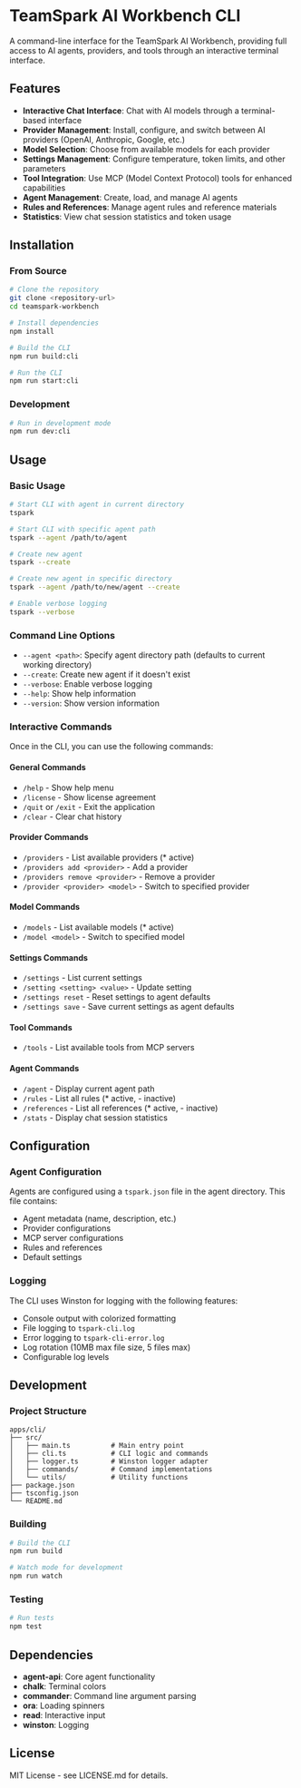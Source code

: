 # TeamSpark AI Workbench CLI

A command-line interface for the TeamSpark AI Workbench, providing full access to AI agents, providers, and tools through an interactive terminal interface.

## Features

- **Interactive Chat Interface**: Chat with AI models through a terminal-based interface
- **Provider Management**: Install, configure, and switch between AI providers (OpenAI, Anthropic, Google, etc.)
- **Model Selection**: Choose from available models for each provider
- **Settings Management**: Configure temperature, token limits, and other parameters
- **Tool Integration**: Use MCP (Model Context Protocol) tools for enhanced capabilities
- **Agent Management**: Create, load, and manage AI agents
- **Rules and References**: Manage agent rules and reference materials
- **Statistics**: View chat session statistics and token usage

## Installation

### From Source

```bash
# Clone the repository
git clone <repository-url>
cd teamspark-workbench

# Install dependencies
npm install

# Build the CLI
npm run build:cli

# Run the CLI
npm run start:cli
```

### Development

```bash
# Run in development mode
npm run dev:cli
```

## Usage

### Basic Usage

```bash
# Start CLI with agent in current directory
tspark

# Start CLI with specific agent path
tspark --agent /path/to/agent

# Create new agent
tspark --create

# Create new agent in specific directory
tspark --agent /path/to/new/agent --create

# Enable verbose logging
tspark --verbose
```

### Command Line Options

- `--agent <path>`: Specify agent directory path (defaults to current working directory)
- `--create`: Create new agent if it doesn't exist
- `--verbose`: Enable verbose logging
- `--help`: Show help information
- `--version`: Show version information

### Interactive Commands

Once in the CLI, you can use the following commands:

#### General Commands
- `/help` - Show help menu
- `/license` - Show license agreement
- `/quit` or `/exit` - Exit the application
- `/clear` - Clear chat history

#### Provider Commands
- `/providers` - List available providers (* active)
- `/providers add <provider>` - Add a provider
- `/providers remove <provider>` - Remove a provider
- `/provider <provider> <model>` - Switch to specified provider

#### Model Commands
- `/models` - List available models (* active)
- `/model <model>` - Switch to specified model

#### Settings Commands
- `/settings` - List current settings
- `/setting <setting> <value>` - Update setting
- `/settings reset` - Reset settings to agent defaults
- `/settings save` - Save current settings as agent defaults

#### Tool Commands
- `/tools` - List available tools from MCP servers

#### Agent Commands
- `/agent` - Display current agent path
- `/rules` - List all rules (* active, - inactive)
- `/references` - List all references (* active, - inactive)
- `/stats` - Display chat session statistics

## Configuration

### Agent Configuration

Agents are configured using a `tspark.json` file in the agent directory. This file contains:

- Agent metadata (name, description, etc.)
- Provider configurations
- MCP server configurations
- Rules and references
- Default settings

### Logging

The CLI uses Winston for logging with the following features:

- Console output with colorized formatting
- File logging to `tspark-cli.log`
- Error logging to `tspark-cli-error.log`
- Log rotation (10MB max file size, 5 files max)
- Configurable log levels

## Development

### Project Structure

```
apps/cli/
├── src/
│   ├── main.ts          # Main entry point
│   ├── cli.ts           # CLI logic and commands
│   ├── logger.ts        # Winston logger adapter
│   ├── commands/        # Command implementations
│   └── utils/           # Utility functions
├── package.json
├── tsconfig.json
└── README.md
```

### Building

```bash
# Build the CLI
npm run build

# Watch mode for development
npm run watch
```

### Testing

```bash
# Run tests
npm test
```

## Dependencies

- **agent-api**: Core agent functionality
- **chalk**: Terminal colors
- **commander**: Command line argument parsing
- **ora**: Loading spinners
- **read**: Interactive input
- **winston**: Logging

## License

MIT License - see LICENSE.md for details.
